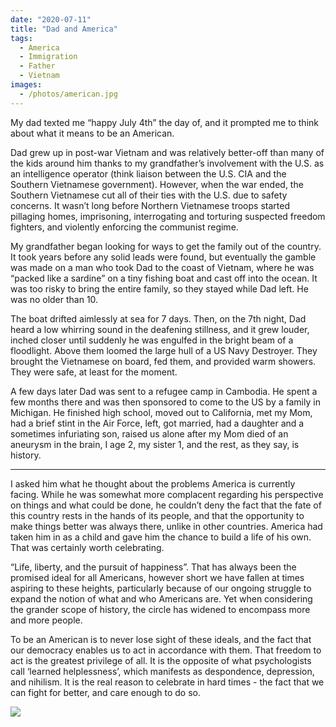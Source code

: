```yaml
---
date: "2020-07-11"
title: "Dad and America"
tags:
  - America
  - Immigration
  - Father
  - Vietnam
images:
  - /photos/american.jpg
---
```



My dad texted me “happy July 4th” the day of, and it prompted me to think about what it means to be an American.

Dad grew up in post-war Vietnam and was relatively better-off than many of the kids around him thanks to my grandfather’s involvement with the U.S. as an intelligence operator (think liaison between the U.S. CIA and the Southern Vietnamese government). However, when the war ended, the Southern Vietnamese cut all of their ties with the U.S. due to safety concerns. It wasn’t long before Northern Vietnamese troops started pillaging homes, imprisoning, interrogating and torturing suspected freedom fighters, and violently enforcing the communist regime. 

My grandfather began looking for ways to get the family out of the country. It took years before any solid leads were found, but eventually the gamble was made on a man who took Dad to the coast of Vietnam, where he was “packed like a sardine” on a tiny fishing boat and cast off into the ocean. It was too risky to bring the entire family, so they stayed while Dad left. He was no older than 10.

The boat drifted aimlessly at sea for 7 days. Then, on the 7th night, Dad heard a low whirring sound in the deafening stillness, and it grew louder, inched closer until suddenly he was engulfed in the bright beam of a floodlight. Above them loomed the large hull of a US Navy Destroyer. They brought the Vietnamese on board, fed them, and provided warm showers. They were safe, at least for the moment.

A few days later Dad was sent to a refugee camp in Cambodia. He spent a few months there and was then sponsored to come to the US by a family in Michigan. He finished high school, moved out to California, met my Mom, had a brief stint in the Air Force, left, got married, had a daughter and a sometimes infuriating son, raised us alone after my Mom died of an aneurysm in the brain, I age 2, my sister 1, and the rest, as they say, is history.

---

I asked him what he thought about the problems America is currently facing. While he was somewhat more complacent regarding his perspective on things and what could be done, he couldn’t deny the fact that the fate of this country rests in the hands of its people, and that the opportunity to make things better was always there, unlike in other countries. America had taken him in as a child and gave him the chance to build a life of his own. That was certainly worth celebrating. 

“Life, liberty, and the pursuit of happiness”. That has always been the promised ideal for all Americans, however short we have fallen at times aspiring to these heights, particularly because of our ongoing struggle to expand the notion of what and who Americans are. Yet when considering the grander scope of history, the circle has widened to encompass more and more people. 

To be an American is to never lose sight of these ideals, and the fact that our democracy enables us to act in accordance with them. That freedom to act is the greatest privilege of all. It is the opposite of what psychologists call ‘learned helplessness’, which manifests as despondence, depression, and nihilism. It is the real reason to celebrate in hard times - the fact that we can fight for better, and care enough to do so. 

![](/photos/american.jpg)